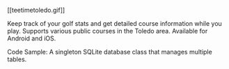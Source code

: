 [[teetimetoledo.gif]]

Keep track of your golf stats and get detailed course information while you play.  Supports various public courses in the Toledo area.  Available for Android and iOS.

Code Sample:
A singleton SQLite database class that manages multiple tables.
